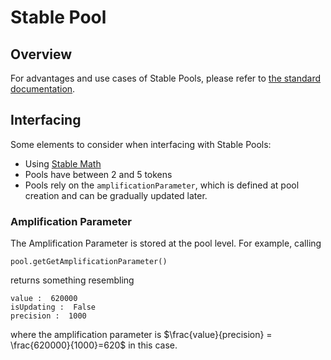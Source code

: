 # Stable Pool

## Overview

For advantages and use cases of Stable Pools, please refer to [the standard documentation](https://docs.balancer.fi/products/balancer-pools/stable-pools).

## Interfacing

Some elements to consider when interfacing with Stable Pools:

- Using [Stable Math](../math/stable-math.md)
- Pools have between 2 and 5 tokens
- Pools rely on the `amplificationParameter`, which is defined at pool creation and can be gradually updated later.

### Amplification Parameter

The Amplification Parameter is stored at the pool level. For example, calling

```
pool.getGetAmplificationParameter()
```

returns something resembling

```
value :  620000
isUpdating :  False
precision :  1000
```

where the amplification parameter is $\frac{value}{precision} = \frac{620000}{1000}=620$ in this case.
